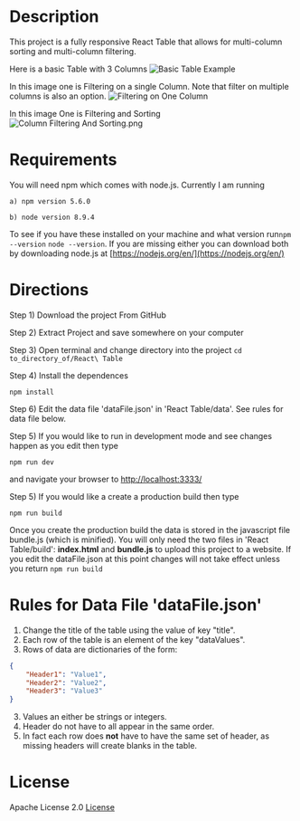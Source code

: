 # Description
This project is a fully responsive React Table that allows for multi-column sorting and multi-column filtering.

Here is a basic Table with 3 Columns
![Basic Table Example](https://github.com/drewbutcher/React-Table/blob/master/example-images/Table%20Image.png)

In this image one is Filtering on a single Column.  Note that filter on multiple columns is also an option.
![Filtering on One Column](https://github.com/drewbutcher/React-Table/blob/master/example-images/Column%20Filtering.png)


In this image One is Filtering and Sorting
![Column Filtering And Sorting.png](https://github.com/drewbutcher/React-Table/blob/master/example-images/Column%20Filtering%20And%20Sorting.png)

# Requirements
You will need npm which comes with node.js.  Currently I am running 

    a) npm version 5.6.0 

    b) node version 8.9.4

To see if you have these installed on your machine and what version run`npm --version` `node --version`. If you are missing either you can download both by downloading node.js at [https://nodejs.org/en/](https://nodejs.org/en/)


# Directions
Step 1) Download the project From GitHub

Step 2) Extract Project and save somewhere on your computer

Step 3) Open terminal and change directory into the project
```cd to_directory_of/React\ Table```

Step 4) Install the dependences

```npm install```

Step 6) Edit the data file 'dataFile.json' in 'React Table/data'.  See rules for data file below.

Step 5) If you would like to run in development mode and see changes happen as you edit then type

```npm run dev```

and navigate your browser to [http://localhost:3333/](http://localhost:3333/)

Step 5) If you would like a create a production build then type

```npm run build```

Once you create the production build the data is stored in the javascript file bundle.js (which is minified).  You will only need the two files in 'React Table/build': **index.html** and **bundle.js** to upload this project to a website.  If you edit the dataFile.json at this point changes will not take effect unless you return `npm run build` 

# Rules for Data File 'dataFile.json'
1) Change the title of the table using the value of key "title".
1) Each row of the table is an element of the key "dataValues".  
2) Rows of data are dictionaries of the form:
```JSON
{
    "Header1": "Value1",
    "Header2": "Value2",
    "Header3": "Value3"
}
```
3) Values an either be strings or integers.  
4) Header do not have to all appear in the same order. 
5) In fact each row does **not** have to have the same set of header, as missing headers will create blanks in the table.

# License
Apache License 2.0 [License](https://github.com/drewbutcher/React-Table/blob/master/LICENSE)
